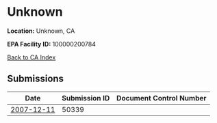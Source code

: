 # Unknown

**Location:** Unknown, CA

**EPA Facility ID:** 100000200784

[Back to CA Index](../../index.md)

## Submissions

| Date | Submission ID | Document Control Number |
|------|--------------|-------------------------|
| [2007-12-11](submissions/50339.md) | 50339 |  |
